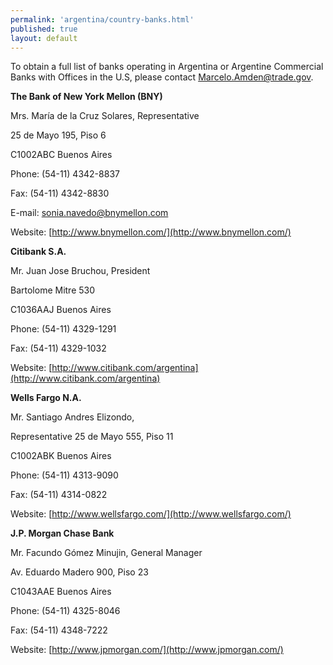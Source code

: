 ```yaml
---
permalink: 'argentina/country-banks.html'
published: true
layout: default
---
```

To obtain a full list of banks operating in Argentina or Argentine Commercial Banks with Offices in the U.S, please contact [Marcelo.Amden@trade.gov](Marcelo.Amden@trade.gov).

**The Bank of New York Mellon (BNY)**

Mrs. María de la Cruz Solares, Representative 

25 de Mayo 195, Piso 6

C1002ABC Buenos Aires 

Phone: (54-11) 4342-8837 

Fax: (54-11) 4342-8830

E-mail: [sonia.navedo@bnymellon.com](sonia.navedo@bnymellon.com) 

Website: [http://www.bnymellon.com/](http://www.bnymellon.com/)

**Citibank S.A.**

Mr. Juan Jose Bruchou, President

Bartolome Mitre 530

C1036AAJ Buenos Aires

Phone: (54-11) 4329-1291

Fax: (54-11) 4329-1032

Website: [http://www.citibank.com/argentina](http://www.citibank.com/argentina)

**Wells Fargo N.A.**

Mr. Santiago Andres Elizondo, 

Representative 25 de Mayo 555, Piso 11

C1002ABK Buenos Aires 

Phone: (54-11) 4313-9090 

Fax: (54-11) 4314-0822

Website: [http://www.wellsfargo.com/](http://www.wellsfargo.com/)

**J.P. Morgan Chase Bank**

Mr. Facundo Gómez Minujin, General Manager

Av. Eduardo Madero 900, Piso 23

C1043AAE Buenos Aires

Phone: (54-11) 4325-8046

Fax: (54-11) 4348-7222

Website: [http://www.jpmorgan.com/](http://www.jpmorgan.com/)
